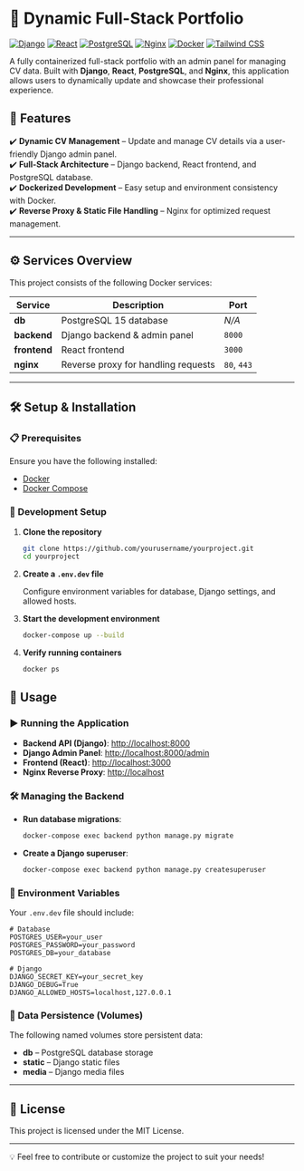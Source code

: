 # 🚀 Dynamic Full-Stack Portfolio

[![Django](https://img.shields.io/badge/django-5.1.5-green.svg?style=for-the-badge&logo=django&logoColor=white)](https://www.djangoproject.com/)
[![React](https://img.shields.io/badge/react-18.0.0-blue.svg?style=for-the-badge&logo=react&logoColor=white)](https://reactjs.org/)
[![PostgreSQL](https://img.shields.io/badge/postgresql-15-blue.svg?style=for-the-badge&logo=postgresql&logoColor=white)](https://www.postgresql.org/)
[![Nginx](https://img.shields.io/badge/nginx-1.21.3-brightgreen.svg?style=for-the-badge&logo=nginx&logoColor=white)](https://www.nginx.com/)
[![Docker](https://img.shields.io/badge/docker-20.10.8-blue.svg?style=for-the-badge&logo=docker&logoColor=white)](https://www.docker.com/)
[![Tailwind CSS](https://img.shields.io/badge/tailwindcss-3.0.0-blue.svg?style=for-the-badge&logo=tailwind-css&logoColor=white)](https://tailwindcss.com/)

A fully containerized full-stack portfolio with an admin panel for managing CV data. Built with **Django**, **React**, **PostgreSQL**, and **Nginx**, this application allows users to dynamically update and showcase their professional experience.


## 📌 Features

✔️ **Dynamic CV Management** – Update and manage CV details via a user-friendly Django admin panel.  
✔️ **Full-Stack Architecture** – Django backend, React frontend, and PostgreSQL database.  
✔️ **Dockerized Development** – Easy setup and environment consistency with Docker.  
✔️ **Reverse Proxy & Static File Handling** – Nginx for optimized request management.  

---

## ⚙️ Services Overview

This project consists of the following Docker services:

| Service     | Description                        | Port  |
|-------------|------------------------------------|-------|
| **db**      | PostgreSQL 15 database             | _N/A_ |
| **backend** | Django backend & admin panel       | `8000`|
| **frontend**| React frontend                     | `3000`|
| **nginx**   | Reverse proxy for handling requests| `80`, `443`|

---

## 🛠️ Setup & Installation

### 📋 Prerequisites

Ensure you have the following installed:

- [Docker](https://docs.docker.com/get-docker/)
- [Docker Compose](https://docs.docker.com/compose/install/)

### 🔧 Development Setup

1. **Clone the repository**

   ```sh
   git clone https://github.com/yourusername/yourproject.git
   cd yourproject
   ```

2. **Create a `.env.dev` file**

   Configure environment variables for database, Django settings, and allowed hosts.

3. **Start the development environment**

   ```sh
   docker-compose up --build
   ```

4. **Verify running containers**

   ```sh
   docker ps
   ```

## 🚀 Usage

### ▶️ Running the Application

- **Backend API (Django)**: [http://localhost:8000](http://localhost:8000)
- **Django Admin Panel**: [http://localhost:8000/admin](http://localhost:8000/admin)
- **Frontend (React)**: [http://localhost:3000](http://localhost:3000)
- **Nginx Reverse Proxy**: [http://localhost](http://localhost)

### 🛠️ Managing the Backend

- **Run database migrations**:

  ```sh
  docker-compose exec backend python manage.py migrate
  ```

- **Create a Django superuser**:

  ```sh
  docker-compose exec backend python manage.py createsuperuser
  ```

### 🔑 Environment Variables

Your `.env.dev` file should include:

```env
# Database
POSTGRES_USER=your_user
POSTGRES_PASSWORD=your_password
POSTGRES_DB=your_database

# Django
DJANGO_SECRET_KEY=your_secret_key
DJANGO_DEBUG=True
DJANGO_ALLOWED_HOSTS=localhost,127.0.0.1
```

### 💾 Data Persistence (Volumes)

The following named volumes store persistent data:

- **db** – PostgreSQL database storage
- **static** – Django static files
- **media** – Django media files

---

## 📝 License

This project is licensed under the MIT License.

---

💡 Feel free to contribute or customize the project to suit your needs!
